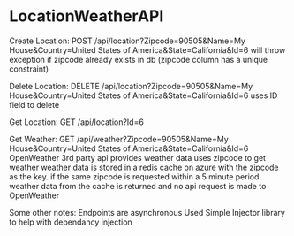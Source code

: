 # LocationWeatherAPI


Create Location:
POST /api/location?Zipcode=90505&Name=My House&Country=United States of America&State=California&Id=6
will throw exception if zipcode already exists in db (zipcode column has a unique constraint)

Delete Location:
DELETE /api/location?Zipcode=90505&Name=My House&Country=United States of America&State=California&Id=6
uses ID field to delete

Get Location:
GET /api/location?Id=6

Get Weather:
GET /api/weather?Zipcode=90505&Name=My House&Country=United States of America&State=California&Id=6
OpenWeather 3rd party api provides weather data
uses zipcode to get weather
weather data is stored in a redis cache on azure with the zipcode as the key. 
if the same zipcode is requested within a 5 minute period weather data from the cache is returned and no api request is made to OpenWeather

Some other notes:
Endpoints are asynchronous
Used Simple Injector library to help with dependancy injection



